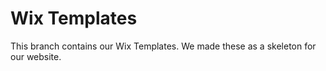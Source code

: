 # Wix Templates

This branch contains our Wix Templates. We made these as a skeleton for our website.
